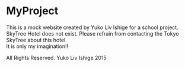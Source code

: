 # MyProject
This is a mock website created by Yuko Liv Ishige for a school project.
SkyTree Hotel does not exist. Please refrain from contacting the Tokyo SkyTree about this hotel.  
It is only my imagination!!

All Rights Reserved. Yuko Liv Ishige 2015
